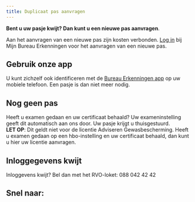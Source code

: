 ```yaml
---
title: Duplicaat pas aanvragen
---
```


**Bent u uw pasje kwijt? Dan kunt u een nieuwe pas aanvragen**.

Aan het aanvragen van een nieuwe pas zijn kosten verbonden. [Log in](/mijn-bureau-erkenningen/login) bij Mijn Bureau Erkenningen voor het aanvragen van een nieuwe pas.

## Gebruik onze app

U kunt zichzelf ook identificeren met de [Bureau Erkenningen app](/mijn-bureau-erkenningen/be-app/) op uw mobiele telefoon. Een pasje is dan niet meer nodig.

## Nog geen pas

Heeft u examen gedaan en uw certificaat behaald? Uw exameninstelling geeft dit automatisch aan ons door. Uw pasje krijgt u thuisgestuurd. \
**LET OP**: Dit geldt niet voor de licentie Adviseren Gewasbescherming. Heeft u examen gedaan op een hbo-instelling en uw certificaat behaald, dan kunt u hier uw licentie aanvragen.

## Inloggegevens kwijt

Inloggevens kwijt? Bel dan met het RVO-loket: 088 042 42 42

## Snel naar:

<link-container>
<link-button link='{"name": "inloggen","url": "/mijn-bureau-erkenningen/login"}' ></link-button>
<link-button link='{"name": "Inloggegevens kwijt","url": "/mijn bureau erkenningen/inloggegevens-kwijt"}' ></link-button>
<link-button link='{"name": "Bureau Erkenningen app","url": "/mijn-bureau-erkenningen/be-app"}'></link-button>
<link-button link='{"name": "Licentie aanvragen","url": "/licenties/licentie-aanvragen"}'></link-button>
</link-container>
